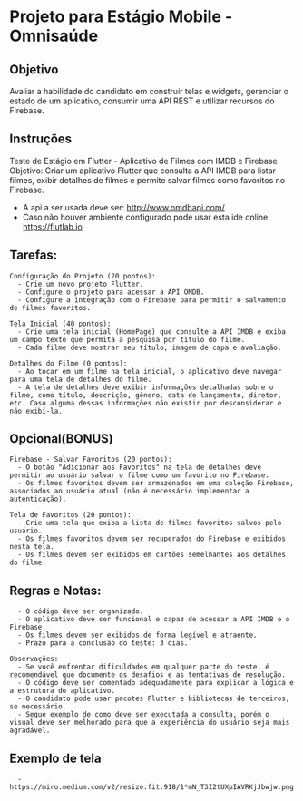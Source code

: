 # Projeto para Estágio Mobile - Omnisaúde

## Objetivo
Avaliar a habilidade do candidato em construir telas e widgets, gerenciar o estado de um aplicativo, consumir uma API REST e utilizar recursos do Firebase.

## Instruções

Teste de Estágio em Flutter - Aplicativo de Filmes com IMDB e Firebase
Objetivo: Criar um aplicativo Flutter que consulta a API IMDB para listar filmes, exibir detalhes de filmes e permite salvar filmes como favoritos no Firebase.
  
  - A api a ser usada deve ser: http://www.omdbapi.com/
  - Caso não houver ambiente configurado pode usar esta ide online: https://flutlab.io
    
## Tarefas:
    Configuração do Projeto (20 pontos):
      - Crie um novo projeto Flutter.
      - Configure o projeto para acessar a API OMDB.
      - Configure a integração com o Firebase para permitir o salvamento de filmes favoritos.
    
    Tela Inicial (40 pontos):
      - Crie uma tela inicial (HomePage) que consulte a API IMDB e exiba um campo texto que permita a pesquisa por título do filme.
      - Cada filme deve mostrar seu título, imagem de capa e avaliação.
    
    Detalhes do Filme (0 pontos):
      - Ao tocar em um filme na tela inicial, o aplicativo deve navegar para uma tela de detalhes do filme.
      - A tela de detalhes deve exibir informações detalhadas sobre o filme, como título, descrição, gênero, data de lançamento, diretor, etc. Caso alguma dessas informações não existir por desconsiderar e não exibí-la.
    
## Opcional(BONUS)
    Firebase - Salvar Favoritos (20 pontos):
      - O botão "Adicionar aos Favoritos" na tela de detalhes deve permitir ao usuário salvar o filme como um favorito no Firebase.
      - Os filmes favoritos devem ser armazenados em uma coleção Firebase, associados ao usuário atual (não é necessário implementar a autenticação).
    
    Tela de Favoritos (20 pontos):
      - Crie uma tela que exiba a lista de filmes favoritos salvos pelo usuário.
      - Os filmes favoritos devem ser recuperados do Firebase e exibidos nesta tela.
      - Os filmes devem ser exibidos em cartões semelhantes aos detalhes do filme.

## Regras e Notas:
      - O código deve ser organizado.
      - O aplicativo deve ser funcional e capaz de acessar a API IMDB e o Firebase.
      - Os filmes devem ser exibidos de forma legível e atraente.
      - Prazo para a conclusão do teste: 3 dias.

    Observações:
      - Se você enfrentar dificuldades em qualquer parte do teste, é recomendável que documente os desafios e as tentativas de resolução.
      - O código deve ser comentado adequadamente para explicar a lógica e a estrutura do aplicativo.
      - O candidato pode usar pacotes Flutter e bibliotecas de terceiros, se necessário.
      - Segue exemplo de como deve ser executada a consulta, porém o visual deve ser melhorado para que a experiência do usuário seja mais agradável.

  ## Exemplo de tela
      - https://miro.medium.com/v2/resize:fit:918/1*mN_T3I2tUXpIAVRKjJbwjw.png
